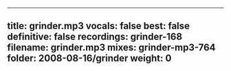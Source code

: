 
---
title: grinder.mp3
vocals: false
best: false
definitive: false
recordings: grinder-168
filename: grinder.mp3
mixes: grinder-mp3-764
folder: 2008-08-16/grinder
weight: 0
---

